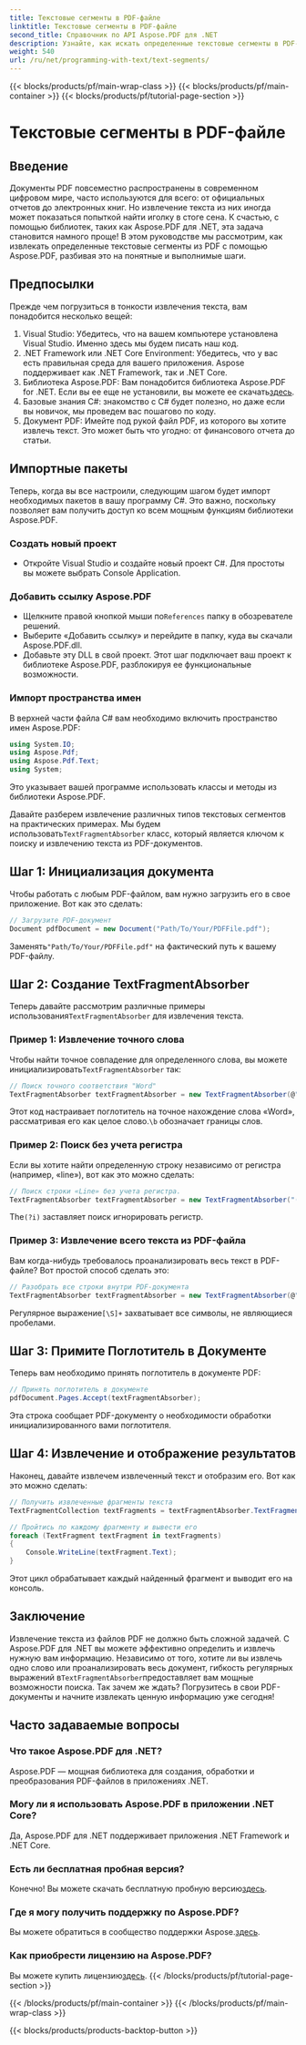 ```yaml
---
title: Текстовые сегменты в PDF-файле
linktitle: Текстовые сегменты в PDF-файле
second_title: Справочник по API Aspose.PDF для .NET
description: Узнайте, как искать определенные текстовые сегменты в PDF-файле с помощью регулярных выражений в Aspose.PDF для .NET.
weight: 540
url: /ru/net/programming-with-text/text-segments/
---
```


{{< blocks/products/pf/main-wrap-class >}}
{{< blocks/products/pf/main-container >}}
{{< blocks/products/pf/tutorial-page-section >}}

# Текстовые сегменты в PDF-файле

## Введение

Документы PDF повсеместно распространены в современном цифровом мире, часто используются для всего: от официальных отчетов до электронных книг. Но извлечение текста из них иногда может показаться попыткой найти иголку в стоге сена. К счастью, с помощью библиотек, таких как Aspose.PDF для .NET, эта задача становится намного проще! В этом руководстве мы рассмотрим, как извлекать определенные текстовые сегменты из PDF с помощью Aspose.PDF, разбивая это на понятные и выполнимые шаги. 

## Предпосылки

Прежде чем погрузиться в тонкости извлечения текста, вам понадобится несколько вещей:

1. Visual Studio: Убедитесь, что на вашем компьютере установлена Visual Studio. Именно здесь мы будем писать наш код.
2. .NET Framework или .NET Core Environment: Убедитесь, что у вас есть правильная среда для вашего приложения. Aspose поддерживает как .NET Framework, так и .NET Core.
3.  Библиотека Aspose.PDF: Вам понадобится библиотека Aspose.PDF for .NET. Если вы ее еще не установили, вы можете ее скачать[здесь](https://releases.aspose.com/pdf/net/).
4. Базовые знания C#: знакомство с C# будет полезно, но даже если вы новичок, мы проведем вас пошагово по коду.
5. Документ PDF: Имейте под рукой файл PDF, из которого вы хотите извлечь текст. Это может быть что угодно: от финансового отчета до статьи.

## Импортные пакеты

Теперь, когда вы все настроили, следующим шагом будет импорт необходимых пакетов в вашу программу C#. Это важно, поскольку позволяет вам получить доступ ко всем мощным функциям библиотеки Aspose.PDF.

### Создать новый проект

- Откройте Visual Studio и создайте новый проект C#. Для простоты вы можете выбрать Console Application.

### Добавить ссылку Aspose.PDF

-  Щелкните правой кнопкой мыши по`References` папку в обозревателе решений.
- Выберите «Добавить ссылку» и перейдите в папку, куда вы скачали Aspose.PDF.dll.
- Добавьте эту DLL в свой проект. Этот шаг подключает ваш проект к библиотеке Aspose.PDF, разблокируя ее функциональные возможности.

### Импорт пространства имен

В верхней части файла C# вам необходимо включить пространство имен Aspose.PDF:

```csharp
using System.IO;
using Aspose.Pdf;
using Aspose.Pdf.Text;
using System;
```
Это указывает вашей программе использовать классы и методы из библиотеки Aspose.PDF.

Давайте разберем извлечение различных типов текстовых сегментов на практических примерах. Мы будем использовать`TextFragmentAbsorber` класс, который является ключом к поиску и извлечению текста из PDF-документов.

## Шаг 1: Инициализация документа

Чтобы работать с любым PDF-файлом, вам нужно загрузить его в свое приложение. Вот как это сделать:

```csharp
// Загрузите PDF-документ
Document pdfDocument = new Document("Path/To/Your/PDFFile.pdf");
```
 Заменять`"Path/To/Your/PDFFile.pdf"` на фактический путь к вашему PDF-файлу.

## Шаг 2: Создание TextFragmentAbsorber

 Теперь давайте рассмотрим различные примеры использования`TextFragmentAbsorber` для извлечения текста.

### Пример 1: Извлечение точного слова

 Чтобы найти точное совпадение для определенного слова, вы можете инициализировать`TextFragmentAbsorber` так:

```csharp
// Поиск точного соответствия "Word"
TextFragmentAbsorber textFragmentAbsorber = new TextFragmentAbsorber(@"\bWord\b", new TextSearchOptions(true));
```
 Этот код настраивает поглотитель на точное нахождение слова «Word», рассматривая его как целое слово.`\b` обозначает границы слов.

### Пример 2: Поиск без учета регистра

Если вы хотите найти определенную строку независимо от регистра (например, «line»), вот как это можно сделать:

```csharp
// Поиск строки «Line» без учета регистра.
TextFragmentAbsorber textFragmentAbsorber = new TextFragmentAbsorber("(?i)Line", new TextSearchOptions(true));
```
 The`(?i)` заставляет поиск игнорировать регистр. 

### Пример 3: Извлечение всего текста из PDF-файла

Вам когда-нибудь требовалось проанализировать весь текст в PDF-файле? Вот простой способ сделать это:

```csharp
// Разобрать все строки внутри PDF-документа
TextFragmentAbsorber textFragmentAbsorber = new TextFragmentAbsorber(@"[\S]+");
```
 Регулярное выражение`[\S]+` захватывает все символы, не являющиеся пробелами. 

## Шаг 3: Примите Поглотитель в Документе

Теперь вам необходимо принять поглотитель в документе PDF:

```csharp
// Принять поглотитель в документе
pdfDocument.Pages.Accept(textFragmentAbsorber);
```
Эта строка сообщает PDF-документу о необходимости обработки инициализированного вами поглотителя.

## Шаг 4: Извлечение и отображение результатов

Наконец, давайте извлечем извлеченный текст и отобразим его. Вот как это можно сделать:

```csharp
// Получить извлеченные фрагменты текста
TextFragmentCollection textFragments = textFragmentAbsorber.TextFragments;

// Пройтись по каждому фрагменту и вывести его
foreach (TextFragment textFragment in textFragments)
{
    Console.WriteLine(textFragment.Text);
}
```
Этот цикл обрабатывает каждый найденный фрагмент и выводит его на консоль.

## Заключение

 Извлечение текста из файлов PDF не должно быть сложной задачей. С Aspose.PDF для .NET вы можете эффективно определить и извлечь нужную вам информацию. Независимо от того, хотите ли вы извлечь одно слово или проанализировать весь документ, гибкость регулярных выражений в`TextFragmentAbsorber`предоставляет вам мощные возможности поиска. Так зачем же ждать? Погрузитесь в свои PDF-документы и начните извлекать ценную информацию уже сегодня!

## Часто задаваемые вопросы

### Что такое Aspose.PDF для .NET?
Aspose.PDF — мощная библиотека для создания, обработки и преобразования PDF-файлов в приложениях .NET.

### Могу ли я использовать Aspose.PDF в приложении .NET Core?
Да, Aspose.PDF для .NET поддерживает приложения .NET Framework и .NET Core.

### Есть ли бесплатная пробная версия?
 Конечно! Вы можете скачать бесплатную пробную версию[здесь](https://releases.aspose.com/).

### Где я могу получить поддержку по Aspose.PDF?
 Вы можете обратиться в сообщество поддержки Aspose.[здесь](https://forum.aspose.com/c/pdf/10).

### Как приобрести лицензию на Aspose.PDF?
 Вы можете купить лицензию[здесь](https://purchase.aspose.com/buy).
{{< /blocks/products/pf/tutorial-page-section >}}

{{< /blocks/products/pf/main-container >}}
{{< /blocks/products/pf/main-wrap-class >}}

{{< blocks/products/products-backtop-button >}}
